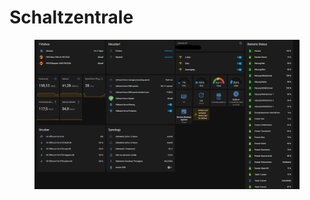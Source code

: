 # Schaltzentrale

<figure><img src="../../../.gitbook/assets/image (10) (1).png" alt=""><figcaption></figcaption></figure>

